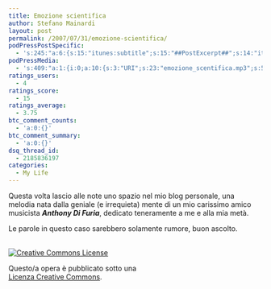 ```yaml
---
title: Emozione scientifica
author: Stefano Mainardi
layout: post
permalink: /2007/07/31/emozione-scientifica/
podPressPostSpecific:
  - 's:245:"a:6:{s:15:"itunes:subtitle";s:15:"##PostExcerpt##";s:14:"itunes:summary";s:15:"##PostExcerpt##";s:15:"itunes:keywords";s:17:"##WordPressCats##";s:13:"itunes:author";s:10:"##Global##";s:15:"itunes:explicit";s:2:"No";s:12:"itunes:block";s:2:"No";}";'
podPressMedia:
  - 's:409:"a:1:{i:0;a:10:{s:3:"URI";s:23:"emozione_scentifica.mp3";s:5:"title";s:39:"Anthony Di Furia - Emozione Scientifica";s:4:"type";s:9:"audio_mp3";s:4:"size";s:7:"2877568";s:8:"duration";s:4:"2:43";s:12:"previewImage";s:91:"http://www.stefanomainardi.com/wp-content/plugins/podpress//images/vpreview_center.png";s:10:"dimensionW";s:3:"320";s:10:"dimensionH";s:3:"240";s:3:"rss";s:2:"on";s:4:"atom";s:2:"on";}}";'
ratings_users:
  - 4
ratings_score:
  - 15
ratings_average:
  - 3.75
btc_comment_counts:
  - 'a:0:{}'
btc_comment_summary:
  - 'a:0:{}'
dsq_thread_id:
  - 2185836197
categories:
  - My Life
---
```

Questa volta lascio alle note uno spazio nel mio blog personale, una melodia nata dalla geniale (e irrequieta) mente di un mio carissimo amico musicista ***Anthony Di Furia***, dedicato teneramente a me e alla mia metà.

Le parole in questo caso sarebbero solamente rumore, buon ascolto.

<a href="http://creativecommons.org/licenses/by-sa/2.5/it/" rel="license"><br /> <img src="http://i.creativecommons.org/l/by-sa/2.5/it/88x31.png" alt="Creative Commons License" style="border-width: 0pt" /><br /> </a>

Questo/a opera è pubblicato sotto una  
<a href="http://creativecommons.org/licenses/by-sa/2.5/it/" rel="license">Licenza Creative Commons</a>.